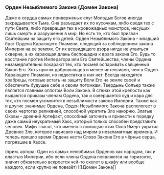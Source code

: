 ###  Орден Незыблимого Закона (Домен Закона)
Даже в сердца самых приверженых слуг Молодых Богов иногда закрадывается Тьма. Она разъедает их по кусочкам, либо сводя тех с пути Света, либо превращая тех в кровожадных монстров, несущих лишь смерть и разрушение в мир. Но есть те, кто был призван Святейшим на защиту его детей. Орден Незыблимого Закона – младший брат Ордена Карающего Пламени, следящий за соблюдением закона Империи на её землях. От их всевидящего взора нигде не утаиться скверне, а их карающая длань беспощадна к врага закона Его. Будь то восстание против Императора или Его Святейшества, члены Ордена незамедлительно покарают тех, кто посмел оспаривать священный Закон Его.
Хоть приток добровольцев и менее интенсивен, чем в Орден Карающего Пламени, но недостатка в них нет. Всегда находятся храбрецы, готовые встать на защиту Воли Его на земле своей и обеспечить будущее себе и своим потомкам.
Твердынь Солъер также является главным оплотом Воли Закона. В стенах этой крепости как выдаются приказы членам Ордена, так и совершается суд и кара для тех, кто посмел усомнится в незыблимости закона Империи.
Также как и другие значимые Ордена, Орден Незыблимого Закона распологает в своих чертогах реликвией, способной укратить Зло накорню. Златые Оковы – древний Артефакт, способный заточить и привести к порядку даже самый неукратимый Хаос, который только способен представить человек. Мифы гласят, что именно с помощью этих Оков Ямерт укратил Древнее Зло, которое нависало над миром в незапамятные времена. И теперь пришло время Ордена нести Слово Закона Его в чёрные серца, погрязшие в Хаосе.

(прим. автора: Один из самых нелюбимых Орденов как народом, так и властью Империи, ибо если члены Ордена появляются на горизонте, значит обязательно вскроется чей-то скелет в шкафу или вообще каждого, если крупно не повезёт)
![[Домен Закона]]